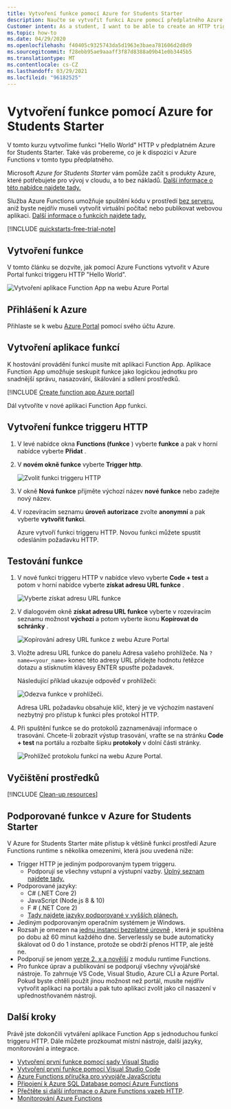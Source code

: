 ```yaml
---
title: Vytvoření funkce pomocí Azure for Students Starter
description: Naučte se vytvořit funkci Azure pomocí předplatného Azure for student Starter.
Customer intent: As a student, I want to be able to create an HTTP triggered Function App within the Student Starter plan so that I can easily add APIs to any project.
ms.topic: how-to
ms.date: 04/29/2020
ms.openlocfilehash: f40405c9325743da5d1963e3baea781606d2d8d9
ms.sourcegitcommit: f28ebb95ae9aaaff3f87d8388a09b41e0b3445b5
ms.translationtype: MT
ms.contentlocale: cs-CZ
ms.lasthandoff: 03/29/2021
ms.locfileid: "96182525"
---
```

# <a name="create-a-function-using-azure-for-students-starter"></a>Vytvoření funkce pomocí Azure for Students Starter

V tomto kurzu vytvoříme funkci "Hello World" HTTP v předplatném Azure for Students Starter. Také vás probereme, co je k dispozici v Azure Functions v tomto typu předplatného.

Microsoft *Azure for Students Starter* vám pomůže začít s produkty Azure, které potřebujete pro vývoj v cloudu, a to bez nákladů. [Další informace o této nabídce najdete tady.](https://azure.microsoft.com/offers/ms-azr-0144p/)

Služba Azure Functions umožňuje spuštění kódu v prostředí [bez serveru](https://azure.microsoft.com/solutions/serverless/), aniž byste nejdřív museli vytvořit virtuální počítač nebo publikovat webovou aplikaci. [Další informace o funkcích najdete tady.](./functions-overview.md)

[!INCLUDE [quickstarts-free-trial-note](../../includes/quickstarts-free-trial-note.md)]

## <a name="create-a-function"></a>Vytvoření funkce

 V tomto článku se dozvíte, jak pomocí Azure Functions vytvořit v Azure Portal funkci triggeru HTTP "Hello World".

![Vytvoření aplikace Function App na webu Azure Portal](./media/functions-create-student-starter/function-app-in-portal-editor.png)

## <a name="sign-in-to-azure"></a>Přihlášení k Azure

Přihlaste se k webu [Azure Portal](https://portal.azure.com) pomocí svého účtu Azure.

## <a name="create-a-function-app"></a>Vytvoření aplikace funkcí

K hostování provádění funkcí musíte mít aplikaci Function App. Aplikace Function App umožňuje seskupit funkce jako logickou jednotku pro snadnější správu, nasazování, škálování a sdílení prostředků.

[!INCLUDE [Create function app Azure portal](../../includes/functions-create-function-app-portal.md)]

Dál vytvoříte v nové aplikaci Function App funkci.

## <a name="create-an-http-trigger-function"></a><a name="create-function"></a>Vytvoření funkce triggeru HTTP

1. V levé nabídce okna **Functions (funkce** ) vyberte **funkce** a pak v horní nabídce vyberte **Přidat** . 
 
1. V **novém okně funkce** vyberte **Trigger http**.

    ![Zvolit funkci triggeru HTTP](./media/functions-create-student-starter/function-app-select-http-trigger.png)

1. V okně **Nová funkce** přijměte výchozí název **nové funkce** nebo zadejte nový název. 

1. V rozevíracím seznamu **úroveň autorizace** zvolte **anonymní** a pak vyberte **vytvořit funkci**.

    Azure vytvoří funkci triggeru HTTP. Novou funkci můžete spustit odesláním požadavku HTTP.

## <a name="test-the-function"></a>Testování funkce

1. V nové funkci triggeru HTTP v nabídce vlevo vyberte **Code + test** a potom v horní nabídce vyberte **získat adresu URL funkce** .

    ![Vyberte získat adresu URL funkce](./media/functions-create-student-starter/function-app-select-get-function-url.png)

1. V dialogovém okně **získat adresu URL funkce** vyberte v rozevíracím seznamu možnost **výchozí** a potom vyberte ikonu **Kopírovat do schránky** . 

    ![Kopírování adresy URL funkce z webu Azure Portal](./media/functions-create-student-starter/function-app-develop-tab-testing.png)

1. Vložte adresu URL funkce do panelu Adresa vašeho prohlížeče. Na `?name=<your_name>` konec této adresy URL přidejte hodnotu řetězce dotazu a stisknutím klávesy ENTER spusťte požadavek. 

    Následující příklad ukazuje odpověď v prohlížeči:

    ![Odezva funkce v prohlížeči.](./media/functions-create-student-starter/function-app-browser-testing.png)

    Adresa URL požadavku obsahuje klíč, který je ve výchozím nastavení nezbytný pro přístup k funkci přes protokol HTTP.

1. Při spuštění funkce se do protokolů zaznamenávají informace o trasování. Chcete-li zobrazit výstup trasování, vraťte se na stránku **Code + test** na portálu a rozbalte šipku **protokoly** v dolní části stránky.

   ![Prohlížeč protokolu funkcí na webu Azure Portal.](./media/functions-create-student-starter/function-view-logs.png)

## <a name="clean-up-resources"></a>Vyčištění prostředků

[!INCLUDE [Clean-up resources](../../includes/functions-quickstart-cleanup.md)]

## <a name="supported-features-in-azure-for-students-starter"></a>Podporované funkce v Azure for Students Starter

V Azure for Students Starter máte přístup k většině funkcí prostředí Azure Functions runtime s několika omezeními, která jsou uvedená níže:

* Trigger HTTP je jediným podporovaným typem triggeru.
    * Podporují se všechny vstupní a výstupní vazby. [Úplný seznam najdete tady.](functions-triggers-bindings.md)
* Podporované jazyky: 
    * C# (.NET Core 2)
    * JavaScript (Node.js 8 & 10)
    * F # (.NET Core 2)
    * [Tady najdete jazyky podporované v vyšších plánech.](supported-languages.md)
* Jediným podporovaným operačním systémem je Windows.
* Rozsah je omezen na [jednu instanci bezplatné úrovně](https://azure.microsoft.com/pricing/details/app-service/windows/) , která je spuštěna po dobu až 60 minut každého dne. Serverlessly se bude automaticky škálovat od 0 do 1 instance, protože se obdrží přenos HTTP, ale ještě ne.
* Podporují se jenom [verze 2. x a novější](functions-versions.md) z modulu runtime Functions.
* Pro funkce úprav a publikování se podporují všechny vývojářské nástroje. To zahrnuje VS Code, Visual Studio, Azure CLI a Azure Portal. Pokud byste chtěli použít jinou možnost než portál, musíte nejdřív vytvořit aplikaci na portálu a pak tuto aplikaci zvolit jako cíl nasazení v upřednostňovaném nástroji.

## <a name="next-steps"></a>Další kroky

Právě jste dokončili vytváření aplikace Function App s jednoduchou funkcí triggeru HTTP. Dále můžete prozkoumat místní nástroje, další jazyky, monitorování a integrace.

 * [Vytvoření první funkce pomocí sady Visual Studio](./functions-create-your-first-function-visual-studio.md)
 * [Vytvoření první funkce pomocí Visual Studio Code](./create-first-function-vs-code-csharp.md)
 * [Azure Functions příručka pro vývojáře JavaScriptu](./functions-reference-node.md)
 * [Připojení k Azure SQL Database pomocí Azure Functions](./functions-scenario-database-table-cleanup.md)
 * [Přečtěte si další informace o Azure Functions vazeb HTTP](./functions-bindings-http-webhook.md).
 * [Monitorování Azure Functions](./functions-monitoring.md)